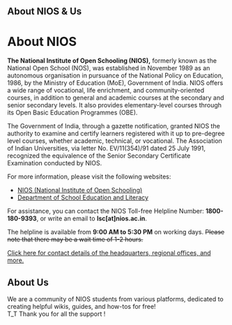 About NIOS & Us
---------
# About NIOS

**The National Institute of Open Schooling (NIOS),** formerly known as the National Open School (NOS), was established in November 1989 as an autonomous organisation in pursuance of the National Policy on Education, 1986, by the Ministry of Education (MoE), Government of India. NIOS offers a wide range of vocational, life enrichment, and community-oriented courses, in addition to general and academic courses at the secondary and senior secondary levels. It also provides elementary-level courses through its Open Basic Education Programmes (OBE). 

The Government of India, through a gazette notification, granted NIOS the authority to examine and certify learners registered with it up to pre-degree level courses, whether academic, technical, or vocational. The Association of Indian Universities, via letter No. EV/11(354)/91 dated 25 July 1991, recognized the equivalence of the Senior Secondary Certificate Examination conducted by NIOS.

For more information, please visit the following websites:

- [NIOS (National Institute of Open Schooling)](https://www.nios.ac.in/)
- [Department of School Education and Literacy](https://dsel.education.gov.in/nios)

For assistance, you can contact the NIOS Toll-free Helpline Number: **1800-180-9393**, or write an email to **lsc[at]nios.ac.in**.

The helpline is available from **9:00 AM to 5:30 PM** on working days. ~~Please note that there may be a wait time of 1-2 hours.~~

[Click here for contact details of the headquarters, regional offices, and more.](https://www.nios.ac.in/contact-us.aspx)

## About Us
We are a community of NIOS students from various platforms, dedicated to creating helpful wikis, guides, and how-tos for free!  
T_T Thank you for all the support !
